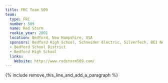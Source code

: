 ```yaml
---
title: FRC Team 509
team:
  type: FRC
  number: 509
  name: Red Storm
  rookie_year: 2001
  location: Bedford, New Hampshire, USA
  sponsors: Bedford High School, Schneider Electric, SilverTech, BEI Networks, BAE Systems, Ace Hardware, Bedford Men's Club, Derry Medical Center, Liberty Hill Constrution, Elliot Health System, Anagnost Companies, NH iPhone Repair, TFMoran, Bank of New England
  - Bedford School District
  - Bedford High School
  links:
    Website: http://www.redstorm509.com/
---
```


{% include remove_this_line_and_add_a_paragraph %}
